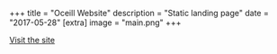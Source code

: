 +++
title = "Oceill Website"
description = "Static landing page"
date = "2017-05-28"
[extra]
image = "main.png"
+++

[Visit the site](https://www.oceill.com/)
